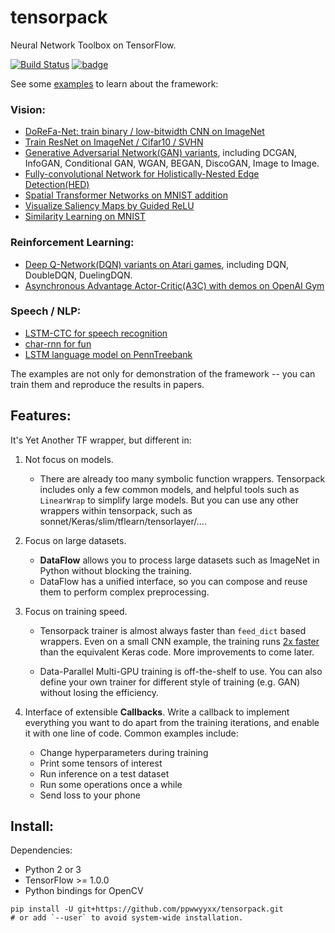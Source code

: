 # tensorpack
Neural Network Toolbox on TensorFlow.

[![Build Status](https://travis-ci.org/ppwwyyxx/tensorpack.svg?branch=master)](https://travis-ci.org/ppwwyyxx/tensorpack)
[![badge](https://readthedocs.org/projects/pip/badge/?version=latest)](http://tensorpack.readthedocs.io/en/latest/index.html)

See some [examples](examples) to learn about the framework:

### Vision:
+ [DoReFa-Net: train binary / low-bitwidth CNN on ImageNet](examples/DoReFa-Net)
+ [Train ResNet on ImageNet / Cifar10 / SVHN](examples/ResNet)
+ [Generative Adversarial Network(GAN) variants](examples/GAN), including DCGAN, InfoGAN, Conditional GAN, WGAN, BEGAN, DiscoGAN, Image to Image.
+ [Fully-convolutional Network for Holistically-Nested Edge Detection(HED)](examples/HED)
+ [Spatial Transformer Networks on MNIST addition](examples/SpatialTransformer)
+ [Visualize Saliency Maps by Guided ReLU](examples/Saliency)
+ [Similarity Learning on MNIST](examples/SimilarityLearning)

### Reinforcement Learning:
+ [Deep Q-Network(DQN) variants on Atari games](examples/DeepQNetwork), including DQN, DoubleDQN, DuelingDQN.
+ [Asynchronous Advantage Actor-Critic(A3C) with demos on OpenAI Gym](examples/A3C-Gym)

### Speech / NLP:
+ [LSTM-CTC for speech recognition](examples/CTC-TIMIT)
+ [char-rnn for fun](examples/Char-RNN)
+ [LSTM language model on PennTreebank](examples/PennTreebank)

The examples are not only for demonstration of the framework -- you can train them and reproduce the results in papers.

## Features:

It's Yet Another TF wrapper, but different in:
1. Not focus on models.
	+ There are already too many symbolic function wrappers.
		Tensorpack includes only a few common models, and helpful tools such as `LinearWrap` to simplify large models.
	  But you can use any other wrappers within tensorpack, such as sonnet/Keras/slim/tflearn/tensorlayer/....

2. Focus on large datasets.
	+ __DataFlow__ allows you to process large datasets such as ImageNet in Python without blocking the training.
	+ DataFlow has a unified interface, so you can compose and reuse them to perform complex preprocessing.

3. Focus on training speed.
	+	Tensorpack trainer is almost always faster than `feed_dict` based wrappers.
	  Even on a small CNN example, the training runs [2x faster](https://gist.github.com/ppwwyyxx/8d95da79f8d97036a7d67c2416c851b6) than the equivalent Keras code.
	  More improvements to come later.

	+ Data-Parallel Multi-GPU training is off-the-shelf to use.
	You can also define your own trainer for different style of training (e.g. GAN) without losing the efficiency.

4. Interface of extensible __Callbacks__.
	Write a callback to implement everything you want to do apart from the training iterations, and
	enable it with one line of code. Common examples include:
	+ Change hyperparameters during training
	+ Print some tensors of interest
	+ Run inference on a test dataset
	+ Run some operations once a while
	+ Send loss to your phone

## Install:

Dependencies:

+ Python 2 or 3
+ TensorFlow >= 1.0.0
+ Python bindings for OpenCV
```
pip install -U git+https://github.com/ppwwyyxx/tensorpack.git
# or add `--user` to avoid system-wide installation.
```
